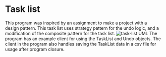 # Task list
This program was inspired by an assignment to make a project with a design pattern. This task list uses strategy pattern for the undo logic, and a modification of the composite pattern for the task list.
![task-list UML](https://i.imgur.com/0C0H4ly_d.webp?maxwidth=1520&fidelity=grand)
The program has an example client for using the TaskList and Undo objects. The client in the program also handles saving the TaskList data in a csv file for usage after program closure.